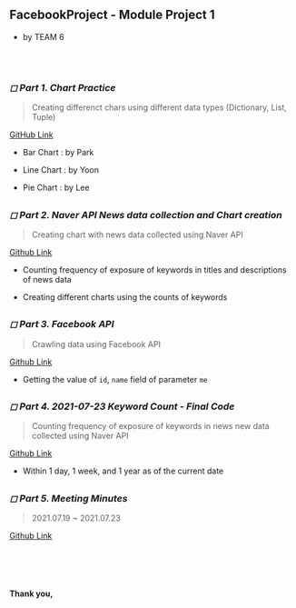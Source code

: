## FacebookProject - Module Project 1
- by TEAM 6

<br>
<br>

### *◻ Part 1. Chart Practice*

> Creating differenct chars using different data types (Dictionary, List, Tuple)

[GitHub Link](https://github.com/by-roj/21_Facebook-Project/tree/main/06-%EC%86%8C%EC%8A%A4%EC%BD%94%EB%93%9C/01_Module01/Chart_Practice)

- Bar Chart : by Park

- Line Chart : by Yoon

- Pie Chart : by Lee

##       

### *◻ Part 2. Naver API News data collection and Chart creation*

> Creating chart with news data collected using Naver API

[Github Link](https://github.com/by-roj/21_Facebook-Project/tree/main/06-%EC%86%8C%EC%8A%A4%EC%BD%94%EB%93%9C/01_Module01/NaverAPI_Chart)

- Counting frequency of exposure of keywords in titles and descriptions of news data

- Creating different charts using the counts of keywords

##       

### *◻ Part 3. Facebook API*

> Crawling data using Facebook API

[Github Link](https://github.com/by-roj/21_Facebook-Project/tree/main/06-%EC%86%8C%EC%8A%A4%EC%BD%94%EB%93%9C/01_Module01/Facebook)

- Getting the value of `id`, `name` field of parameter `me`

##       

### *◻ Part 4. 2021-07-23 Keyword Count - Final Code*

> Counting frequency of exposure of keywords in news new data collected using Naver API

[Github Link](https://github.com/by-roj/21_Facebook-Project/tree/main/06-%EC%86%8C%EC%8A%A4%EC%BD%94%EB%93%9C/01_Module01/FinalCode)

- Within 1 day, 1 week, and 1 year as of the current date

##      
### *◻ Part 5. Meeting Minutes*

> 2021.07.19 ~ 2021.07.23

[Github Link](https://github.com/by-roj/21_Facebook-Project/tree/main/00-%ED%9A%8C%EC%9D%98%EB%A1%9D)

<br>
<br>
<br>

#### Thank you,

